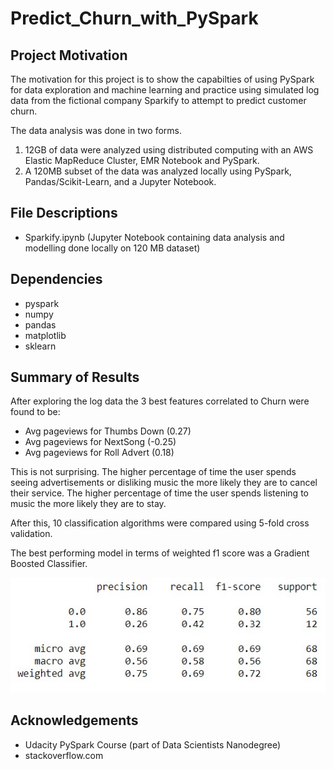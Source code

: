 # Predict_Churn_with_PySpark

## Project Motivation

The motivation for this project is to show the capabilties of using PySpark for data exploration and machine learning and practice using simulated log data from the fictional company Sparkify to attempt to predict customer churn.

The data analysis was done in two forms. 
1. 12GB of data were analyzed using distributed computing with an AWS Elastic MapReduce Cluster, EMR Notebook and PySpark.
2. A 120MB subset of the data was analyzed locally using PySpark, Pandas/Scikit-Learn, and a Jupyter Notebook.

## File Descriptions

- Sparkify.ipynb (Jupyter Notebook containing data analysis and modelling done locally on 120 MB dataset)

## Dependencies

- pyspark
- numpy
- pandas
- matplotlib
- sklearn

## Summary of Results

After exploring the log data the 3 best features correlated to Churn were found to be: 

- Avg pageviews for Thumbs Down (0.27) 
- Avg pageviews for NextSong (-0.25)
- Avg pageviews for Roll Advert (0.18) 

This is not surprising. The higher percentage of time the user spends seeing advertisements or disliking music the more likely they are to cancel their service. The higher percentage of time the user spends listening to music the more likely they are to stay.

After this, 10 classification algorithms were compared using 5-fold cross validation.

The best performing model in terms of weighted f1 score was a Gradient Boosted Classifier.

![Alt text](https://github.com/tylerwatkins101/Predict_Churn_with_PySpark/blob/master/Classification%20Report.jpg)

## Acknowledgements

- Udacity PySpark Course (part of Data Scientists Nanodegree)
- stackoverflow.com

